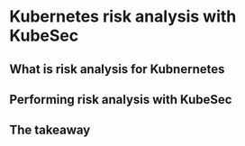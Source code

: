 # Kubernetes risk analysis with KubeSec

## What is risk analysis for Kubnernetes

## Performing risk analysis with KubeSec

## The takeaway